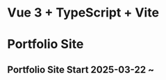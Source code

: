 <!-- @format -->

# Vue 3 + TypeScript + Vite

# Portfolio Site

## Portfolio Site Start 2025-03-22 ~
